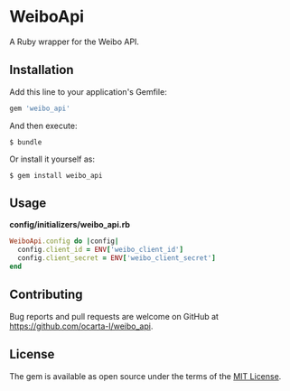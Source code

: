 # WeiboApi

A Ruby wrapper for the Weibo API.

## Installation

Add this line to your application's Gemfile:

```ruby
gem 'weibo_api'
```

And then execute:

    $ bundle

Or install it yourself as:

    $ gem install weibo_api

## Usage

**config/initializers/weibo_api.rb**
```ruby
WeiboApi.config do |config|
  config.client_id = ENV['weibo_client_id']
  config.client_secret = ENV['weibo_client_secret']
end
```

## Contributing

Bug reports and pull requests are welcome on GitHub at https://github.com/ocarta-l/weibo_api.

## License

The gem is available as open source under the terms of the [MIT License](https://opensource.org/licenses/MIT).
